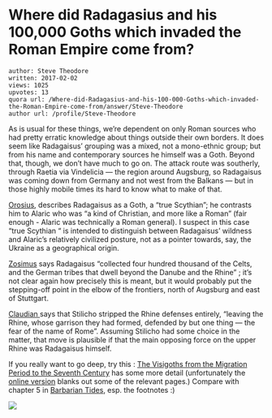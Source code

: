 # Where did Radagasius and his 100,000 Goths which invaded the Roman Empire come from?

	author: Steve Theodore
	written: 2017-02-02
	views: 1025
	upvotes: 13
	quora url: /Where-did-Radagasius-and-his-100-000-Goths-which-invaded-the-Roman-Empire-come-from/answer/Steve-Theodore
	author url: /profile/Steve-Theodore


As is usual for these things, we’re dependent on only Roman sources who had pretty erratic knowledge about things outside their own borders. It does seem like Radagaisus’ grouping was a mixed, not a mono-ethnic group; but from his name and contemporary sources he himself was a Goth. Beyond that, though, we don’t have much to go on. The attack route was southerly, through Raetia via Vindelicia — the region around Augsburg, so Radagaisus was coming down from Germany and not west from the Balkans — but in those highly mobile times its hard to know what to make of that.

[Orosius](http://www.attalus.org/latin/orosius7B.html), describes Radagaisus as a Goth, a “true Scythian”; he contrasts him to Alaric who was “a kind of Christian, and more like a Roman” (fair enough - Alaric was technically a Roman general). I suspect in this case “true Scythian “ is intended to distinguish between Radagaisus’ wildness and Alaric’s relatively civilized posture, not as a pointer towards, say, the Ukraine as a geographical origin.

[Zosimus](http://www.documentacatholicaomnia.eu/03d/0490-0510,_Zosimus,_Historia_Nova_(Green_and_Chaplin_AD_1814),_EN.pdf) says Radagaisus “collected four hundred thousand of the Celts, and the German tribes that dwell beyond the Danube and the Rhine” ; it’s not clear again how precisely this is meant, but it would probably put the stepping-off point in the elbow of the frontiers, north of Augsburg and east of Stuttgart.

[Claudian ](http://penelope.uchicago.edu/Thayer/E/Roman/Texts/Claudian/De_Bello_Gothico*.html#)says that Stilicho stripped the Rhine defenses entirely, “leaving the Rhine, whose garrison they had formed, defended by but one thing — the fear of the name of Rome”. Assuming Stilicho had some choice in the matter, that move is plausible if that the main opposing force on the upper Rhine was Radagaisus himself.

If you really want to go deep, try this : [The Visigoths from the Migration Period to the Seventh Century](https://www.amazon.com/Visigoths-Migration-Period-Seventh-Century/dp/1843830337/ref=sr_1_1?s=books&ie=UTF8&qid=1486023313&sr=1-1&keywords=9781843830337) has some more detail (unfortunately the[ online version](https://books.google.com/books?id=4MADmH2eaGIC&lpg=PA51&ots=Y2waagLhvJ&dq=jordanes%20radagaisus&pg=PA57#v=onepage&q=jordanes%20radagaisus&f=false) blanks out some of the relevant pages.) Compare with chapter 5 in [Barbarian Tides](https://books.google.com/books?id=Qr43XNyZh6AC&pg=PA298&lpg=PA298&dq=claudian+radagaisus&source=bl&ots=mkxdf3juWq&sig=Se6_xaxD4OByX8NhF2VBXyNpDvw&hl=en&sa=X&ved=0ahUKEwjmzIGWvO_RAhVEzFQKHUytDrcQ6AEIMzAH#v=onepage&q=claudian%20radagaisus&f=false), esp. the footnotes :)

![](https://qph.fs.quoracdn.net/main-qimg-2b8731cbaba4fe7f38ab9f4be53588c7)

